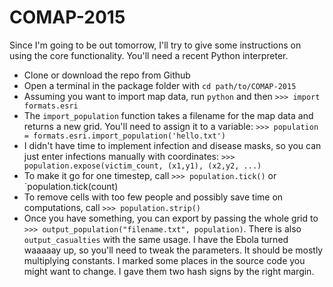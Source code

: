 # COMAP-2015

Since I'm going to be out tomorrow, I'll try to give some
instructions on using the core functionality. You'll need
a recent Python interpreter.
- Clone or download the repo from Github
- Open a terminal in the package folder
  with `cd path/to/COMAP-2015`
- Assuming you want to import map data, run `python` and then
  `>>> import formats.esri`
- The `import_population` function takes a filename for the
  map data and returns a new grid. You'll need to assign it
  to a variable:
  `>>> population = formats.esri.import_population('hello.txt')`
- I didn't have time to implement infection and disease masks,
  so you can just enter infections manually with coordinates:
  `>>> population.expose(victim_count, (x1,y1), (x2,y2, ...)`
- To make it go for one timestep, call `>>> population.tick()`
  or `population.tick(count)
- To remove cells with too few people and possibly save time
  on computations, call `>>> population.strip()`
- Once you have something, you can export by passing the whole
  grid to `>>> output_population("filename.txt", population)`.
  There is also `output_casualties` with the same usage.
  I have the Ebola turned waaaaay up, so you'll need to tweak
  the parameters. It should be mostly multiplying constants.
  I marked some places in the source code you might want to change.
  I gave them two hash signs by the right margin.
